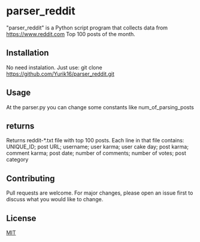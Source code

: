 # parser_reddit

"parser_reddit" is a Python script program that collects data from https://www.reddit.com
Top 100 posts of the month.

## Installation

No need instalation. Just use:
git clone https://github.com/Yurik16/parser_reddit.git

## Usage

At the parser.py you can change some constants like num_of_parsing_posts

## returns

Returns reddit-*.txt file with top 100 posts. Each line in that file contains:
UNIQUE_ID; post URL; username; user karma; user cake day; post karma; comment karma; post date; number of comments; number of
votes; post category

## Contributing

Pull requests are welcome. For major changes, please open an issue first to discuss what you would like to change.

## License

[MIT](https://choosealicense.com/licenses/mit/)